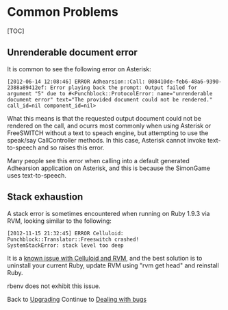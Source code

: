 # Common Problems

[TOC]

## Unrenderable document error

It is common to see the following error on Asterisk:

```
[2012-06-14 12:08:46] ERROR Adhearsion::Call: 008410de-feb6-48a6-9390-2388a89412ef: Error playing back the prompt: Output failed for argument "5" due to #<Punchblock::ProtocolError: name="unrenderable document error" text="The provided document could not be rendered." call_id=nil component_id=nil>
```

What this means is that the requested output document could not be rendered on the call, and ocurrs most commonly when using Asterisk or FreeSWITCH without a text to speach engine, but attempting to use the speak/say CallController methods. In this case, Asterisk cannot invoke text-to-speech and so raises this error.

Many people see this error when calling into a default generated Adhearsion application on Asterisk, and this is because the SimonGame uses text-to-speech.

## Stack exhaustion

A stack error is sometimes encountered when running on Ruby 1.9.3 via RVM, looking similar to the following:

```
[2012-11-15 21:32:45] ERROR Celluloid: Punchblock::Translator::Freeswitch crashed!
SystemStackError: stack level too deep
```

It is a [known issue with Celluloid and RVM](https://github.com/celluloid/celluloid/wiki/Fiber-stack-errors), and the best solution is to uninstall your current Ruby, update RVM using "rvm get head" and reinstall Ruby.

rbenv does not exhibit this issue.

<div class='docs-progress-nav'>
  <span class='back'>
    Back to <a href="/docs/upgrading">Upgrading</a>
  </span>
  <span class='forward'>
    Continue to <a href="/docs/dealing-with-bugs">Dealing with bugs</a>
  </span>
</div>
